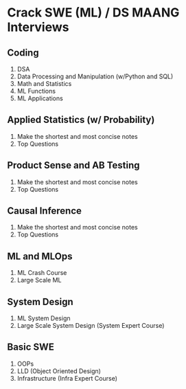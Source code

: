 # Crack SWE (ML) / DS MAANG Interviews

## Coding
1. DSA
2. Data Processing and Manipulation (w/Python and SQL)
3. Math and Statistics
4. ML Functions
5. ML Applications

## Applied Statistics (w/ Probability)
1. Make the shortest and most concise notes
2. Top Questions

## Product Sense and AB Testing
1. Make the shortest and most concise notes
2. Top Questions

## Causal Inference
1. Make the shortest and most concise notes
2. Top Questions

## ML and MLOps
1. ML Crash Course
2. Large Scale ML
   
## System Design
1. ML System Design
2. Large Scale System Design (System Expert Course)

## Basic SWE
1. OOPs
2. LLD (Object Oriented Design)
3. Infrastructure (Infra Expert Course)
